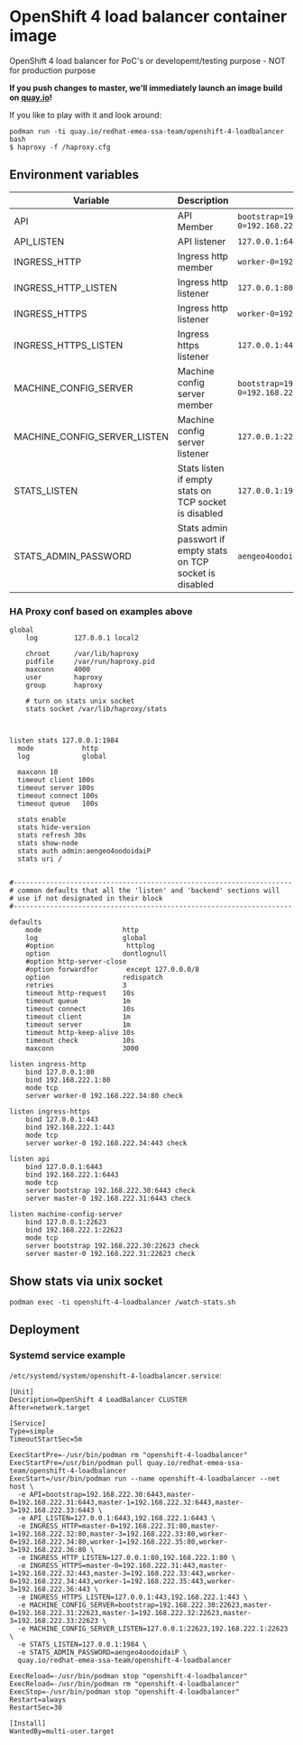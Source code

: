 # OpenShift 4 load balancer container image
OpenShift 4 load balancer for PoC's or developemt/testing purpose - NOT for production purpose

**If you push changes to master, we'll immediately launch an image build on
[quay.io](https://quay.io/repository/redhat-emea-ssa-team/openshift-4-loadbalancer?tab=info)!**

If you like to play with it and look around: 
```
podman run -ti quay.io/redhat-emea-ssa-team/openshift-4-loadbalancer bash
$ haproxy -f /haproxy.cfg
```


## Environment variables
| Variable  | Description | Example |
|----|----|----|
|API|API Member |`bootstrap=192.168.222.30:6443,master-0=192.168.222.31:6443`
|API_LISTEN|API listener |`127.0.0.1:6443,192.168.222.1:6443`
|INGRESS_HTTP|Ingress http member|`worker-0=192.168.222.34:443`
|INGRESS_HTTP_LISTEN|Ingress http listener|`127.0.0.1:80,192.168.222.1:80`
|INGRESS_HTTPS|Ingress http listener|`worker-0=192.168.222.34:443`
|INGRESS_HTTPS_LISTEN|Ingress https listener|`127.0.0.1:443,192.168.222.1:443`
|MACHINE_CONFIG_SERVER|Machine config server member|`bootstrap=192.168.222.30:22623,master-0=192.168.222.31:22623`
|MACHINE_CONFIG_SERVER_LISTEN|Machine config server listener|`127.0.0.1:22623,192.168.222.1:22623`
|STATS_LISTEN|Stats listen if empty stats on TCP socket is disabled|`127.0.0.1:1984`
|STATS_ADMIN_PASSWORD|Stats admin passwort if empty stats on TCP socket is disabled|`aengeo4oodoidaiP`

### HA Proxy conf based on examples above
```
global
    log         127.0.0.1 local2

    chroot      /var/lib/haproxy
    pidfile     /var/run/haproxy.pid
    maxconn     4000
    user        haproxy
    group       haproxy

    # turn on stats unix socket
    stats socket /var/lib/haproxy/stats



listen stats 127.0.0.1:1984
  mode            http
  log             global

  maxconn 10
  timeout client 100s
  timeout server 100s
  timeout connect 100s
  timeout queue   100s

  stats enable
  stats hide-version
  stats refresh 30s
  stats show-node
  stats auth admin:aengeo4oodoidaiP
  stats uri /


#---------------------------------------------------------------------
# common defaults that all the 'listen' and 'backend' sections will
# use if not designated in their block
#---------------------------------------------------------------------

defaults
    mode                    http
    log                     global
    #option                  httplog
    option                  dontlognull
    #option http-server-close
    #option forwardfor       except 127.0.0.0/8
    option                  redispatch
    retries                 3
    timeout http-request    10s
    timeout queue           1m
    timeout connect         10s
    timeout client          1m
    timeout server          1m
    timeout http-keep-alive 10s
    timeout check           10s
    maxconn                 3000

listen ingress-http
    bind 127.0.0.1:80
    bind 192.168.222.1:80
    mode tcp
    server worker-0 192.168.222.34:80 check

listen ingress-https
    bind 127.0.0.1:443
    bind 192.168.222.1:443
    mode tcp
    server worker-0 192.168.222.34:443 check

listen api
    bind 127.0.0.1:6443
    bind 192.168.222.1:6443
    mode tcp
    server bootstrap 192.168.222.30:6443 check
    server master-0 192.168.222.31:6443 check

listen machine-config-server
    bind 127.0.0.1:22623
    bind 192.168.222.1:22623
    mode tcp
    server bootstrap 192.168.222.30:22623 check
    server master-0 192.168.222.31:22623 check
```

## Show stats via unix socket

```
podman exec -ti openshift-4-loadbalancer /watch-stats.sh
```
## Deployment 

### Systemd service example

`/etc/systemd/system/openshift-4-loadbalancer.service`:

```
[Unit]
Description=OpenShift 4 LoadBalancer CLUSTER
After=network.target

[Service]
Type=simple
TimeoutStartSec=5m

ExecStartPre=-/usr/bin/podman rm "openshift-4-loadbalancer"
ExecStartPre=/usr/bin/podman pull quay.io/redhat-emea-ssa-team/openshift-4-loadbalancer
ExecStart=/usr/bin/podman run --name openshift-4-loadbalancer --net host \
  -e API=bootstrap=192.168.222.30:6443,master-0=192.168.222.31:6443,master-1=192.168.222.32:6443,master-3=192.168.222.33:6443 \
  -e API_LISTEN=127.0.0.1:6443,192.168.222.1:6443 \
  -e INGRESS_HTTP=master-0=192.168.222.31:80,master-1=192.168.222.32:80,master-3=192.168.222.33:80,worker-0=192.168.222.34:80,worker-1=192.168.222.35:80,worker-3=192.168.222.36:80 \
  -e INGRESS_HTTP_LISTEN=127.0.0.1:80,192.168.222.1:80 \
  -e INGRESS_HTTPS=master-0=192.168.222.31:443,master-1=192.168.222.32:443,master-3=192.168.222.33:443,worker-0=192.168.222.34:443,worker-1=192.168.222.35:443,worker-3=192.168.222.36:443 \
  -e INGRESS_HTTPS_LISTEN=127.0.0.1:443,192.168.222.1:443 \
  -e MACHINE_CONFIG_SERVER=bootstrap=192.168.222.30:22623,master-0=192.168.222.31:22623,master-1=192.168.222.32:22623,master-3=192.168.222.33:22623 \
  -e MACHINE_CONFIG_SERVER_LISTEN=127.0.0.1:22623,192.168.222.1:22623 \
  -e STATS_LISTEN=127.0.0.1:1984 \
  -e STATS_ADMIN_PASSWORD=aengeo4oodoidaiP \
  quay.io/redhat-emea-ssa-team/openshift-4-loadbalancer

ExecReload=-/usr/bin/podman stop "openshift-4-loadbalancer"
ExecReload=-/usr/bin/podman rm "openshift-4-loadbalancer"
ExecStop=-/usr/bin/podman stop "openshift-4-loadbalancer"
Restart=always
RestartSec=30

[Install]
WantedBy=multi-user.target
```
